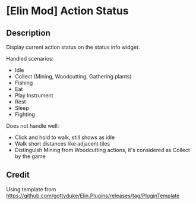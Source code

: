 # [Elin Mod] Action Status

## Description

Display current action status on the status info widget.

Handled scenarios:
- Idle
- Collect (Mining, Woodcutting, Gathering plants)
- Fishing
- Eat
- Play Instrument
- Rest
- Sleep
- Fighting

Does not handle well:
- Click and hold to walk, still shows as idle
- Walk short distances like adjacent tiles
- Distinguish Mining from Woodcutting actions, it's considered as Collect by the game

## Credit

Using template from https://github.com/gottyduke/Elin.Plugins/releases/tag/PluginTemplate
